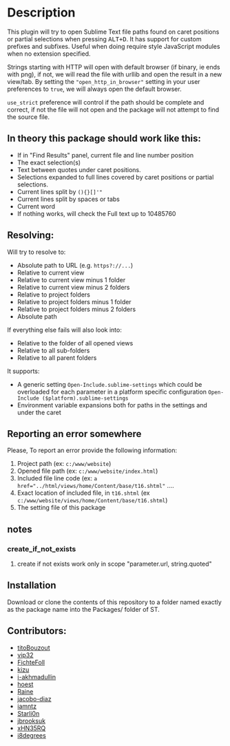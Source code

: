 # Description

This plugin will try to open Sublime Text file paths found on caret positions or partial selections when pressing <kbd>ALT+D</kbd>.
It has support for custom prefixes and subfixes. Useful when doing require style JavaScript modules when no extension specified.

Strings starting with HTTP will open with default browser (if binary, ie ends with png), if not, we will read the file with urllib and open the result in a new view/tab. By setting the `"open_http_in_browser"` setting in your user preferences to `true`, we will always open the default browser.

`use_strict` preference will control if the path should be complete and correct, if not the file will not open and the package will not attempt to find the source file.

## In theory this package should work like this:

-   If in "Find Results" panel, current file and line number position
-   The exact selection(s)
-   Text between quotes under caret positions.
-   Selections expanded to full lines covered by caret positions or partial selections.
-   Current lines split by `(){}[]'"`
-   Current lines split by spaces or tabs
-   Current word
-   If nothing works, will check the Full text up to 10485760

## Resolving:

Will try to resolve to:

-   Absolute path to URL (e.g. `https?://...`)
-   Relative to current view
-   Relative to current view minus 1 folder
-   Relative to current view minus 2 folders
-   Relative to project folders
-   Relative to project folders minus 1 folder
-   Relative to project folders minus 2 folders
-   Absolute path

If everything else fails will also look into:

-   Relative to the folder of all opened views
-   Relative to all sub-folders
-   Relative to all parent folders

It supports:

-   A generic setting `Open-Include.sublime-settings` which could be overloaded for each parameter in a platform specific configuration `Open-Include ($platform).sublime-settings`
-   Environment variable expansions both for paths in the settings and under the caret

## Reporting an error somewhere

Please, To report an error provide the following information:

1. Project path (ex: `c:/www/website`)
2. Opened file path (ex: `c:/www/website/index.html`)
3. Included file line code (ex: `a href="../html/views/home/Content/base/t16.shtml"` ....
4. Exact location of included file, in `t16.shtml` (ex `c:/www/website/views/home/Content/base/t16.shtml`)
5. The setting file of this package

## notes

### create_if_not_exists

 1. create if not exists work only in scope "parameter.url, string.quoted"

## Installation

Download or clone the contents of this repository to a folder named exactly as the package name into the Packages/ folder of ST.

## Contributors:

-   [titoBouzout][]
-   [vip32][]
-   [FichteFoll][]
-   [kizu][]
-   [i-akhmadullin][]
-   [hoest][]
-   [Raine][]
-   [jacobo-diaz][]
-   [iamntz][]
-   [Starli0n][]
-   [jbrooksuk][]
-   [xHN35RQ][]
-   [i8degrees][]

  [titoBouzout]: https://github.com/titoBouzout
  [vip32]: https://github.com/vip32
  [FichteFoll]: https://github.com/FichteFoll
  [kizu]: https://github.com/kizu
  [i-akhmadullin]: https://github.com/i-akhmadullin
  [hoest]: https://github.com/hoest
  [Raine]: https://github.com/metaraine
  [jacobo-diaz]: https://github.com/jacobo-diaz
  [iamntz]: https://github.com/iamntz
  [Starli0n]: https://github.com/Starli0n
  [jbrooksuk]: https://github.com/jbrooksuk
  [xHN35RQ]: https://github.com/xHN35RQ
  [i8degrees]: https://github.com/i8degrees
